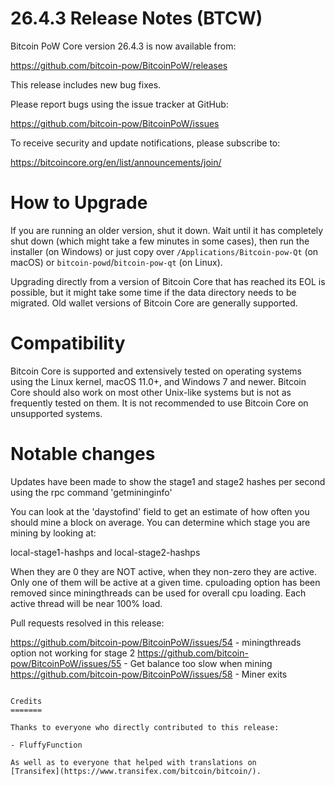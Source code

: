 26.4.3 Release Notes (BTCW)
==================

Bitcoin PoW Core version 26.4.3 is now available from:

  <https://github.com/bitcoin-pow/BitcoinPoW/releases>

This release includes new bug fixes.

Please report bugs using the issue tracker at GitHub:

  <https://github.com/bitcoin-pow/BitcoinPoW/issues>

To receive security and update notifications, please subscribe to:

  <https://bitcoincore.org/en/list/announcements/join/>

How to Upgrade
==============

If you are running an older version, shut it down. Wait until it has completely
shut down (which might take a few minutes in some cases), then run the
installer (on Windows) or just copy over `/Applications/Bitcoin-pow-Qt` (on macOS)
or `bitcoin-powd`/`bitcoin-pow-qt` (on Linux).

Upgrading directly from a version of Bitcoin Core that has reached its EOL is
possible, but it might take some time if the data directory needs to be migrated. Old
wallet versions of Bitcoin Core are generally supported.

Compatibility
==============

Bitcoin Core is supported and extensively tested on operating systems
using the Linux kernel, macOS 11.0+, and Windows 7 and newer.  Bitcoin
Core should also work on most other Unix-like systems but is not as
frequently tested on them.  It is not recommended to use Bitcoin Core on
unsupported systems.

Notable changes
===============

Updates have been made to show the stage1 and stage2 hashes per second using the rpc command 'getmininginfo'

You can look at the 'daystofind' field to get an estimate of how often you should mine a block on average.
You can determine which stage you are mining by looking at:

local-stage1-hashps and local-stage2-hashps

When they are 0 they are NOT active, when they non-zero they are active. Only one of them will be active at a given time.
cpuloading option has been removed since miningthreads can be used for overall cpu loading. Each active thread will be near 100% load.


Pull requests resolved in this release:

https://github.com/bitcoin-pow/BitcoinPoW/issues/54 - miningthreads option not working for stage 2
https://github.com/bitcoin-pow/BitcoinPoW/issues/55 - Get balance too slow when mining
https://github.com/bitcoin-pow/BitcoinPoW/issues/58 - Miner exits

```

Credits
=======

Thanks to everyone who directly contributed to this release:

- FluffyFunction

As well as to everyone that helped with translations on
[Transifex](https://www.transifex.com/bitcoin/bitcoin/).
